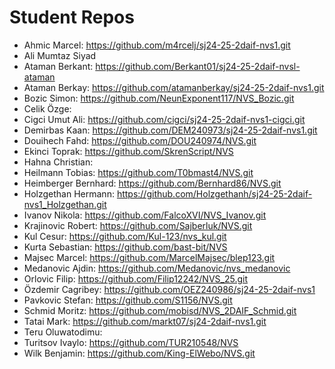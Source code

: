 # Student Repos

- Ahmic Marcel: <https://github.com/m4rcelj/sj24-25-2daif-nvs1.git>
- Ali Mumtaz Siyad
- Ataman Berkant: <https://github.com/Berkant01/sj24-25-2daif-nvsl-ataman>
- Ataman Berkay: <https://github.com/atamanberkay/sj24-25-2daif-nvs1.git>
- Bozic Simon: <https://github.com/NeunExponent117/NVS_Bozic.git>
- Celik Özge:
- Cigci Umut Ali: <https://github.com/cigci/sj24-25-2daif-nvs1-cigci.git>
- Demirbas Kaan: <https://github.com/DEM240973/sj24-25-2daif-nvs1.git>
- Douihech Fahd: <https://github.com/DOU240974/NVS.git>
- Ekinci Toprak: <https://github.com/SkrenScript/NVS>
- Hahna Christian:
- Heilmann Tobias: <https://github.com/T0bmast4/NVS.git>
- Heimberger Bernhard: <https://github.com/Bernhard86/NVS.git>
- Holzgethan Hermann: <https://github.com/Holzgethanh/sj24-25-2daif-nvs1_Holzgethan.git>
- Ivanov Nikola: <https://github.com/FalcoXVI/NVS_Ivanov.git>
- Krajinovic Robert: <https://github.com/Sajberluk/NVS.git>
- Kul Cesur: <https://github.com/Kul-123/nvs_kul.git>
- Kurta Sebastian: <https://github.com/bast-bit/NVS>
- Majsec Marcel: <https://github.com/MarcelMajsec/blep123.git>
- Medanovic Ajdin: <https://github.com/Medanovic/nvs_medanovic>
- Orlovic Filip: <https://github.com/Filip12242/NVS_25.git>
- Özdemir Cagribey: <https://github.com/OEZ240986/sj24-25-2daif-nvs1>
- Pavkovic Stefan: <https://github.com/S1156/NVS.git>
- Schmid Moritz: <https://github.com/mobisd/NVS_2DAIF_Schmid.git>
- Tatai Mark: <https://github.com/markt07/sj24-2daif-nvs1.git>
- Teru Oluwatodimu:
- Turitsov Ivaylo: <https://github.com/TUR210548/NVS>
- Wilk Benjamin: <https://github.com/King-ElWebo/NVS.git>
